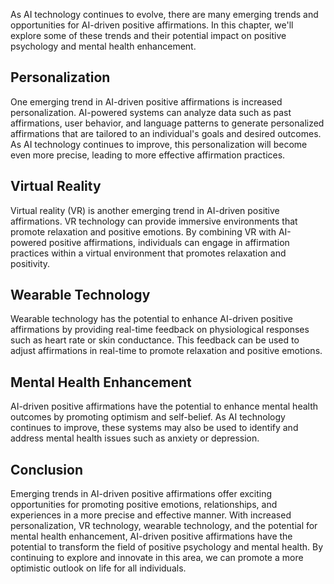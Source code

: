 
As AI technology continues to evolve, there are many emerging trends and opportunities for AI-driven positive affirmations. In this chapter, we'll explore some of these trends and their potential impact on positive psychology and mental health enhancement.

Personalization
---------------

One emerging trend in AI-driven positive affirmations is increased personalization. AI-powered systems can analyze data such as past affirmations, user behavior, and language patterns to generate personalized affirmations that are tailored to an individual's goals and desired outcomes. As AI technology continues to improve, this personalization will become even more precise, leading to more effective affirmation practices.

Virtual Reality
---------------

Virtual reality (VR) is another emerging trend in AI-driven positive affirmations. VR technology can provide immersive environments that promote relaxation and positive emotions. By combining VR with AI-powered positive affirmations, individuals can engage in affirmation practices within a virtual environment that promotes relaxation and positivity.

Wearable Technology
-------------------

Wearable technology has the potential to enhance AI-driven positive affirmations by providing real-time feedback on physiological responses such as heart rate or skin conductance. This feedback can be used to adjust affirmations in real-time to promote relaxation and positive emotions.

Mental Health Enhancement
-------------------------

AI-driven positive affirmations have the potential to enhance mental health outcomes by promoting optimism and self-belief. As AI technology continues to improve, these systems may also be used to identify and address mental health issues such as anxiety or depression.

Conclusion
----------

Emerging trends in AI-driven positive affirmations offer exciting opportunities for promoting positive emotions, relationships, and experiences in a more precise and effective manner. With increased personalization, VR technology, wearable technology, and the potential for mental health enhancement, AI-driven positive affirmations have the potential to transform the field of positive psychology and mental health. By continuing to explore and innovate in this area, we can promote a more optimistic outlook on life for all individuals.
